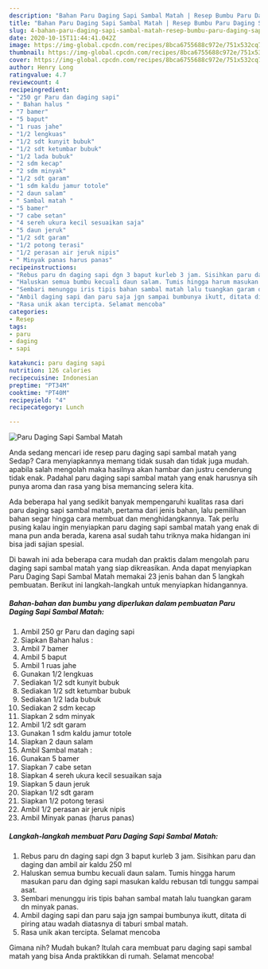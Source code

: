 ```yaml
---
description: "Bahan Paru Daging Sapi Sambal Matah | Resep Bumbu Paru Daging Sapi Sambal Matah Yang Sedap"
title: "Bahan Paru Daging Sapi Sambal Matah | Resep Bumbu Paru Daging Sapi Sambal Matah Yang Sedap"
slug: 4-bahan-paru-daging-sapi-sambal-matah-resep-bumbu-paru-daging-sapi-sambal-matah-yang-sedap
date: 2020-10-15T11:44:41.042Z
image: https://img-global.cpcdn.com/recipes/8bca6755688c972e/751x532cq70/paru-daging-sapi-sambal-matah-foto-resep-utama.jpg
thumbnail: https://img-global.cpcdn.com/recipes/8bca6755688c972e/751x532cq70/paru-daging-sapi-sambal-matah-foto-resep-utama.jpg
cover: https://img-global.cpcdn.com/recipes/8bca6755688c972e/751x532cq70/paru-daging-sapi-sambal-matah-foto-resep-utama.jpg
author: Henry Long
ratingvalue: 4.7
reviewcount: 4
recipeingredient:
- "250 gr Paru dan daging sapi"
- " Bahan halus "
- "7 bamer"
- "5 baput"
- "1 ruas jahe"
- "1/2 lengkuas"
- "1/2 sdt kunyit bubuk"
- "1/2 sdt ketumbar bubuk"
- "1/2 lada bubuk"
- "2 sdm kecap"
- "2 sdm minyak"
- "1/2 sdt garam"
- "1 sdm kaldu jamur totole"
- "2 daun salam"
- " Sambal matah "
- "5 bamer"
- "7 cabe setan"
- "4 sereh ukura kecil sesuaikan saja"
- "5 daun jeruk"
- "1/2 sdt garam"
- "1/2 potong terasi"
- "1/2 perasan air jeruk nipis"
- " Minyak panas harus panas"
recipeinstructions:
- "Rebus paru dn daging sapi dgn 3 baput kurleb 3 jam. Sisihkan paru dan daging dan ambil air kaldu 250 ml"
- "Haluskan semua bumbu kecuali daun salam. Tumis hingga harum masukan paru dan dging sapi masukan kaldu rebusan tdi tunggu sampai asat."
- "Sembari menunggu iris tipis bahan sambal matah lalu tuangkan garam dn minyak panas."
- "Ambil daging sapi dan paru saja jgn sampai bumbunya ikutt, ditata di piring atau wadah diatasnya di taburi smbal matah."
- "Rasa unik akan tercipta. Selamat mencoba"
categories:
- Resep
tags:
- paru
- daging
- sapi

katakunci: paru daging sapi 
nutrition: 126 calories
recipecuisine: Indonesian
preptime: "PT34M"
cooktime: "PT40M"
recipeyield: "4"
recipecategory: Lunch

---
```



![Paru Daging Sapi Sambal Matah](https://img-global.cpcdn.com/recipes/8bca6755688c972e/751x532cq70/paru-daging-sapi-sambal-matah-foto-resep-utama.jpg)

Anda sedang mencari ide resep paru daging sapi sambal matah yang Sedap? Cara menyiapkannya memang tidak susah dan tidak juga mudah. apabila salah mengolah maka hasilnya akan hambar dan justru cenderung tidak enak. Padahal paru daging sapi sambal matah yang enak harusnya sih punya aroma dan rasa yang bisa memancing selera kita.



Ada beberapa hal yang sedikit banyak mempengaruhi kualitas rasa dari paru daging sapi sambal matah, pertama dari jenis bahan, lalu pemilihan bahan segar hingga cara membuat dan menghidangkannya. Tak perlu pusing kalau ingin menyiapkan paru daging sapi sambal matah yang enak di mana pun anda berada, karena asal sudah tahu triknya maka hidangan ini bisa jadi sajian spesial.


Di bawah ini ada beberapa cara mudah dan praktis dalam mengolah paru daging sapi sambal matah yang siap dikreasikan. Anda dapat menyiapkan Paru Daging Sapi Sambal Matah memakai 23 jenis bahan dan 5 langkah pembuatan. Berikut ini langkah-langkah untuk menyiapkan hidangannya.

<!--inarticleads1-->

##### Bahan-bahan dan bumbu yang diperlukan dalam pembuatan Paru Daging Sapi Sambal Matah:

1. Ambil 250 gr Paru dan daging sapi
1. Siapkan  Bahan halus :
1. Ambil 7 bamer
1. Ambil 5 baput
1. Ambil 1 ruas jahe
1. Gunakan 1/2 lengkuas
1. Sediakan 1/2 sdt kunyit bubuk
1. Sediakan 1/2 sdt ketumbar bubuk
1. Sediakan 1/2 lada bubuk
1. Sediakan 2 sdm kecap
1. Siapkan 2 sdm minyak
1. Ambil 1/2 sdt garam
1. Gunakan 1 sdm kaldu jamur totole
1. Siapkan 2 daun salam
1. Ambil  Sambal matah :
1. Gunakan 5 bamer
1. Siapkan 7 cabe setan
1. Siapkan 4 sereh ukura kecil sesuaikan saja
1. Siapkan 5 daun jeruk
1. Siapkan 1/2 sdt garam
1. Siapkan 1/2 potong terasi
1. Ambil 1/2 perasan air jeruk nipis
1. Ambil  Minyak panas (harus panas)




<!--inarticleads2-->

##### Langkah-langkah membuat Paru Daging Sapi Sambal Matah:

1. Rebus paru dn daging sapi dgn 3 baput kurleb 3 jam. Sisihkan paru dan daging dan ambil air kaldu 250 ml
1. Haluskan semua bumbu kecuali daun salam. Tumis hingga harum masukan paru dan dging sapi masukan kaldu rebusan tdi tunggu sampai asat.
1. Sembari menunggu iris tipis bahan sambal matah lalu tuangkan garam dn minyak panas.
1. Ambil daging sapi dan paru saja jgn sampai bumbunya ikutt, ditata di piring atau wadah diatasnya di taburi smbal matah.
1. Rasa unik akan tercipta. Selamat mencoba




Gimana nih? Mudah bukan? Itulah cara membuat paru daging sapi sambal matah yang bisa Anda praktikkan di rumah. Selamat mencoba!
